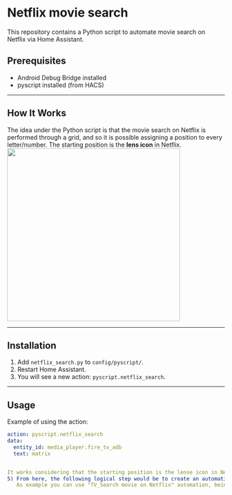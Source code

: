 # Netflix movie search

This repository contains a Python script to automate movie search on Netflix via Home Assistant.

## Prerequisites

- Android Debug Bridge installed
- pyscript installed (from HACS)

---

## How It Works

The idea under the Python script is that the movie search on Netflix is performed through a grid, and so it is possible assigning a position to every letter/number. The starting position is the **lens icon** in Netflix.
<img src="https://github.com/user-attachments/assets/b2c30fa5-d06e-4e09-b851-015ca1dfa9df" width="400"/>

---

## Installation

1) Add `netflix_search.py` to `config/pyscript/`.
2) Restart Home Assistant.
3) You will see a new action: `pyscript.netflix_search`.

---

## Usage

Example of using the action:

```yaml
action: pyscript.netflix_search
data:
  entity_id: media_player.fire_tv_adb
  text: matrix


It works considering that the starting position is the lense icon in Netflix.
5) From here, the following logical step would be to create an automation for voice control that uses this action: before the “pyscript.netflix_search”, you should first add the commands to access the search menu in order to be positioned on the lense icon (this part was not included in the Python script because could be subject to changes).
   As example you can use "TV_Search movie on Netflix" automation, being aware that I didn't test yet since I don't have a vocala ssistant yet.
